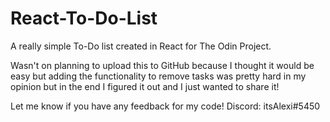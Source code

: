# React-To-Do-List
A really simple To-Do list created in React for The Odin Project.

Wasn't on planning to upload this to GitHub because I thought it would be easy but adding the functionality to remove tasks was pretty hard in my opinion but in the end I figured it out and I just wanted to share it!

Let me know if you have any feedback for my code!
Discord: itsAlexi#5450